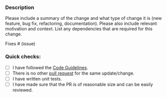 ### Description

Please include a summary of the change and what type of change it is (new feature, bug fix, refactoring, documentation).
Please also include relevant motivation and context.
List any dependencies that are required for this change.

Fixes # (issue)

### Quick checks:

- [ ] I have followed the [Code Guidelines](https://github.com/ConduitIO/conduit/blob/main/docs/code_guidelines.md).
- [ ] There is no other [pull request](https://github.com/gopherslab/conduit-connector-redis/pulls) for the same update/change.
- [ ] I have written unit tests.
- [ ] I have made sure that the PR is of reasonable size and can be easily reviewed.
